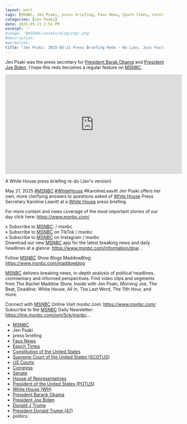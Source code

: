 ```yaml
---
layout: post
tags: [MSNBC, Jen Psaki, press briefing, Faux News, Epoch Times, Constitution of the United States, Supreme Court of the United States (SCOTUS), US Courts, Congress, Senate, House of Representatives, President of the United States (POTUS), White House (WH), President Barack Obama, President Joe Biden, Donald J Trump, President Donald Trump (47), politics]
categories: [Jen Psaki]
date: 2025-05-21 2:53 PM
excerpt: ''
#image: 'BASEURL/assets/blog/img/.png'
#description:
#permalink:
title: "Jen Psaki: 2025-05-21 Press Briefing Redo – No Lies. Just Facts"
---
```


Jen Psaki was the press secretary for [President Barak Obama](https://obamawhitehouse.archives.gov/) and [President Joe Biden](https://bidenwhitehouse.archives.gov/). I hope this redo becomes a regular feature on [MSNBC](https://www.msnbc.com/).

<iframe width="560" height="315" src="https://www.youtube.com/embed/rUCqcvF0gcs?si=gquc4r6ej2CuRTaW" title="YouTube video player" frameborder="0" allow="accelerometer; autoplay; clipboard-write; encrypted-media; gyroscope; picture-in-picture; web-share" referrerpolicy="strict-origin-when-cross-origin" allowfullscreen></iframe>

A White House press briefing re-do (Jen's version)

May 21, 2025  [#MSNBC](https://www.msnbc.com/) [#WhiteHouse](https://www.whitehouse.gov/) #KarolineLeavitt
Jen Psaki offers her own, more clarifying answers to questions asked of [White House](https://www.whitehouse.gov/) Press Secretary Karoline Leavitt at a [White House](https://www.whitehouse.gov/) press briefing.

For more context and news coverage of the most important stories of our day click here: https://www.msnbc.com/

» Subscribe to [MSNBC](https://www.msnbc.com/):    / msnbc  
» Subscribe to [MSNBC](https://www.msnbc.com/) on TikTok   / msnbc   
» Subscribe to [MSNBC](https://www.msnbc.com/) on Instagram   / msnbc   
Download our new [MSNBC](https://www.msnbc.com/) app for the latest breaking news and daily headlines at a glance: https://www.msnbc.com/information/dow...

Follow [MSNBC](https://www.msnbc.com/) Show Blogs 
MaddowBlog: https://www.msnbc.com/maddowblog

[MSNBC](https://www.msnbc.com/) delivers breaking news, in-depth analysis of political headlines, commentary and informed perspectives. Find video clips and segments from The Rachel Maddow Show, Inside with Jen Psaki, Morning Joe, The Beat, Deadline: White House, All In, The Last Word, The 11th Hour, and more.

Connect with [MSNBC](https://www.msnbc.com/) Online 
Visit msnbc.com: https://www.msnbc.com/ 
Subscribe to the [MSNBC](https://www.msnbc.com/) Daily Newsletter: https://link.msnbc.com/join/5ck/msnbc...

- [MSNBC](https://www.msnbc.com/)
- Jen Psaki
- press briefing 
- [Faux News](https://www.foxnews.com/)
- [Epoch Times](https://www.theepochtimes.com/) 
- [Constitution of the United States](https://constitution.congress.gov/)
- [Supreme Court of the United States (SCOTUS)](https://www.supremecourt.gov/)
- [US Courts](https://www.uscourts.gov/)
- [Congress](https://www.congress.gov/)
- [Senate](https://www.senate.gov/)
- [House of Representatives](https://www.house.gov/)
- [President of the United States (POTUS)](https;//www.whitehouse.gov/)
- [White House (WH)](https://www.whitehouse.gov/)
- [President Barack Obama](https://obamawhitehouse.archives.gov/)
- [President Joe Biden](https://bidenwhitehouse.archives.gov/)
- [Donald J Trump](https://www.donaldjtrump.com/)
- [President Donald Trump (47)](https://www.whitehouse.gov/administration/donald-j-trump/)
- politics 